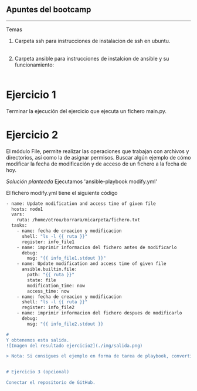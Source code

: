 ## Apuntes del bootcamp
***

Temas

1. Carpeta ssh para instrucciones de instalacion de ssh en ubuntu.<br><br>

2. Carpeta ansible para instrucciones de instalcion de ansible y su funcionamiento: <br><br>

# Ejercicio 1

Terminar la ejecución del ejercicio que ejecuta un fichero main.py.

# Ejercicio 2

El módulo File, permite realizar las operaciones que trabajan con archivos y directorios, así como la de asignar
permisos. Buscar algún ejemplo de cómo modificar la fecha de modificación y de acceso de un fichero a la fecha de hoy.

*Solución planteada*
Ejecutamos  'ansible-playbook modify.yml'

El fichero modify.yml tiene el siguiente código

```bash
- name: Update modification and access time of given file
  hosts: nodo1
  vars:
    ruta: /home/otrou/borrara/micarpeta/fichero.txt
  tasks:
    - name: fecha de creacion y modificacion
      shell: "ls -l {{ ruta }}"
      register: info_file1
    - name: imprimir informacion del fichero antes de modificarlo
      debug:
        msg: "{{ info_file1.stdout }}"
    - name: Update modification and access time of given file
      ansible.builtin.file:
        path: "{{ ruta }}"
        state: file
        modification_time: now
        access_time: now
    - name: fecha de creacion y modificacion
      shell: "ls -l {{ ruta }}"
      register: info_file2
    - name: imprimir informacion del fichero despues de modificarlo
      debug:
        msg: "{{ info_file2.stdout }}

#
Y obtenemos esta salida.
![Imagen del resultado ejercicio2](./img/salida.png)

> Nota: Si consigues el ejemplo en forma de tarea de playbook, convertirlo a formato de comando de ansible. 


# Ejercicio 3 (opcional)

Conectar el repositorio de GitHub. 

     
         
        

